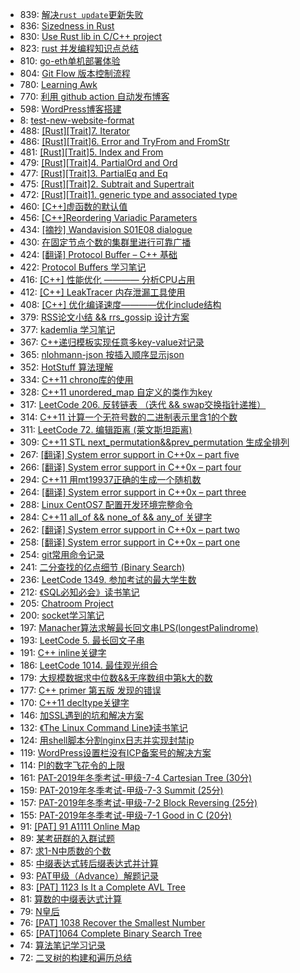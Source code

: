 * 839: [解决`rust update`更新失败](https://blog.eluvk.cn/rust/2022/06/解决rust-update更新失败/)
* 836: [Sizedness in Rust](https://blog.eluvk.cn/读书笔记/2022/06/sizedness-in-rust/)
* 830: [Use Rust lib in C/C++ project](https://blog.eluvk.cn/c/2022/06/use-rust-lib-in-c-c-project/)
* 823: [rust 并发编程知识点总结](https://blog.eluvk.cn/rust/2022/05/rust-并发编程知识点总结/)
* 810: [go-eth单机部署体验](https://blog.eluvk.cn/blockchainlearning/2022/02/go-eth单机部署体验/)
* 804: [Git Flow 版本控制流程](https://blog.eluvk.cn/工具/2021/12/git-flow-版本控制流程/)
* 780: [Learning Awk](https://blog.eluvk.cn/读书笔记/2021/12/learning-awk/)
* 770: [利用 github action 自动发布博客](https://blog.eluvk.cn/建站/2021/12/利用-github-action-自动发布博客/)
* 598: [WordPress博客搭建](https://blog.eluvk.cn/建站/2021/12/wordpress-blog/)
* 8: [test-new-website-format](https://blog.eluvk.cn/uncategorized/2021/11/test-new-website-format/)
* 488: [[Rust][Trait]7. Iterator](https://blog.eluvk.cn/读书笔记/2021/11/rust_trait7-iterator/)
* 486: [[Rust][Trait]6. Error and TryFrom and FromStr](https://blog.eluvk.cn/读书笔记/2021/11/rust_trait6-error_and_tryfrom_and_fromstr/)
* 481: [[Rust][Trait]5. Index and From](https://blog.eluvk.cn/读书笔记/2021/11/rust_trait5-index_and_from/)
* 479: [[Rust][Trait]4. PartialOrd and Ord](https://blog.eluvk.cn/读书笔记/2021/11/rust_trait4-partialord_and_ord/)
* 477: [[Rust][Trait]3. PartialEq and Eq](https://blog.eluvk.cn/读书笔记/2021/11/rust_trait3-partialeq_and_eq/)
* 475: [[Rust][Trait]2. Subtrait and Supertrait](https://blog.eluvk.cn/读书笔记/2021/11/rust_trait2-subtrait_and_supertrait/)
* 472: [[Rust][Trait]1. generic type and associated type](https://blog.eluvk.cn/读书笔记/2021/11/rust_trait1-generic_type_and_associated_type/)
* 460: [[C++]虚函数的默认值](https://blog.eluvk.cn/c/2021/10/虚函数的默认值/)
* 456: [[C++]Reordering Variadic Parameters](https://blog.eluvk.cn/c/2021/10/【c模板】reordering-variadic-parameters/)
* 434: [[摘抄] Wandavision S01E08 dialogue](https://blog.eluvk.cn/摘抄/2021/06/摘抄wandavision-s01e08-dialogue/)
* 430: [在固定节点个数的集群里进行可靠广播](https://blog.eluvk.cn/网络/2021/06/在固定节点个数的集群里进行可靠广播/)
* 424: [[翻译] Protocol Buffer – C++ 基础](https://blog.eluvk.cn/读书笔记/2021/05/【翻译】protocol-buffer-c-基础/)
* 422: [Protocol Buffers 学习笔记](https://blog.eluvk.cn/读书笔记/2021/05/protocol-buffers-学习笔记/)
* 416: [[C++] 性能优化 ———— 分析CPU占用](https://blog.eluvk.cn/c/2021/05/【c】性能优化-分析cpu占用/)
* 412: [[C++] LeakTracer 内存泄漏工具使用](https://blog.eluvk.cn/c/2021/05/【c】leaktracer-内存泄漏工具使用/)
* 408: [[C++] 优化编译速度————优化include结构](https://blog.eluvk.cn/c/2021/05/【c】优化编译速度-优化include结构/)
* 379: [RSS论文小结 && rrs_gossip 设计方案](https://blog.eluvk.cn/读书笔记/2021/03/rrs论文小结-rrs_gossip-设计方案/)
* 377: [kademlia 学习笔记](https://blog.eluvk.cn/读书笔记/2021/01/kademlia学习笔记/)
* 367: [C++递归模板实现任意多key-value对记录](https://blog.eluvk.cn/c/2020/11/【c模板】递归模板实现任意多key-value对记录/)
* 365: [nlohmann-json 按插入顺序显示json](https://blog.eluvk.cn/c/2020/11/nlohmann-json-按插入顺序显示json/)
* 352: [HotStuff 算法理解](https://blog.eluvk.cn/读书笔记/2020/09/hotstuff-算法理解/)
* 334: [C++11 chrono库的使用](https://blog.eluvk.cn/c/2020/09/c11-chrono库的使用/)
* 328: [C++11 unordered_map 自定义的类作为key](https://blog.eluvk.cn/c/2020/08/c11-unordered_map-自定义的类作为key/)
* 317: [LeetCode 206. 反转链表 （迭代 && swap交换指针递推）](https://blog.eluvk.cn/code/2020/08/leetcode-206-反转链表-（迭代-swap交换指针递推）/)
* 314: [C++11 计算一个无符号数的二进制表示里含1的个数](https://blog.eluvk.cn/c/2020/08/c11-计算一个无符号数的二进制表示里含1的个数/)
* 311: [LeetCode 72. 编辑距离 (莱文斯坦距离)](https://blog.eluvk.cn/c/2020/07/leetcode-72-编辑距离-莱文斯坦距离/)
* 309: [C++11 STL next_permutation&&prev_permutation 生成全排列](https://blog.eluvk.cn/code/2020/07/c11-stl-next_permutation-prev_permutation-生成全排列/)
* 267: [[翻译] System error support in C++0x – part five](https://blog.eluvk.cn/读书笔记/2020/07/【翻译】system-error-support-in-c0x-part-five/)
* 266: [[翻译] System error support in C++0x – part four](https://blog.eluvk.cn/读书笔记/2020/06/【翻译】system-error-support-in-c0x-part-four/)
* 294: [C++11 用mt19937正确的生成一个随机数](https://blog.eluvk.cn/c/2020/06/c-用mt19937正确的生成一个随机数/)
* 264: [[翻译] System error support in C++0x – part three](https://blog.eluvk.cn/读书笔记/2020/06/【翻译】system-error-support-in-c0x-part-three/)
* 288: [Linux CentOS7 配置开发环境完整命令](https://blog.eluvk.cn/工具/2020/06/linux-centos7-配置开发环境完整命令/)
* 284: [C++11 all_of && none_of && any_of 关键字](https://blog.eluvk.cn/c/2020/06/c11-all_of-none_of-any_of-关键字/)
* 262: [[翻译] System error support in C++0x – part two](https://blog.eluvk.cn/读书笔记/2020/06/【翻译】system-error-support-in-c0x-part-two/)
* 258: [[翻译] System error support in C++0x – part one](https://blog.eluvk.cn/读书笔记/2020/06/【翻译】system-error-support-in-c0x-part-one/)
* 254: [git常用命令记录](https://blog.eluvk.cn/工具/2020/05/git-常用命令记录/)
* 241: [二分查找的亿点细节 (Binary Search)](https://blog.eluvk.cn/算法/2020/02/二分查找的亿点细节-binary-search/)
* 236: [LeetCode 1349. 参加考试的最大学生数](https://blog.eluvk.cn/code/2020/02/leetcode-1349-参加考试的最大学生数/)
* 212: [《SQL必知必会》读书笔记](https://blog.eluvk.cn/读书笔记/2020/01/《sql必知必会》读书笔记/)
* 205: [Chatroom Project](https://blog.eluvk.cn/uncategorized/2020/01/chatroom_project/)
* 200: [socket学习笔记](https://blog.eluvk.cn/读书笔记/2020/01/socket学习笔记/)
* 197: [Manacher算法求解最长回文串LPS(longestPalindrome)](https://blog.eluvk.cn/算法/2020/01/manacher算法求解最长回文串lpslongestpalindrome/)
* 193: [LeetCode 5. 最长回文子串](https://blog.eluvk.cn/code/2020/01/leetcode-5-最长回文子串/)
* 191: [C++ inline关键字](https://blog.eluvk.cn/c/2020/01/c11-inline关键字/)
* 186: [LeetCode 1014. 最佳观光组合](https://blog.eluvk.cn/code/2020/01/leetcode-1014-最佳观光组合/)
* 179: [大规模数据求中位数&&无序数组中第k大的数](https://blog.eluvk.cn/算法/2020/01/（待补充）大规模数据求中位数/)
* 177: [C++ primer 第五版 发现的错误](https://blog.eluvk.cn/读书笔记/2020/01/c-primer-第五版-发现的错误/)
* 170: [C++11 decltype关键字](https://blog.eluvk.cn/c/2020/01/c11-decltype关键字/)
* 146: [加SSL遇到的坑和解决方案](https://blog.eluvk.cn/nginx/2019/12/大晚上作死加ssl遇到的坑和解决方案/)
* 132: [《The Linux Command Line》读书笔记](https://blog.eluvk.cn/读书笔记/2019/12/《the-linux-command-line》读书笔记/)
* 124: [用shell脚本分割nginx日志并实现封禁ip](https://blog.eluvk.cn/nginx/2019/12/用shell脚本分割nginx日志并实现封禁ip/)
* 119: [WordPress设置栏没有ICP备案号的解决方案](https://blog.eluvk.cn/建站/2019/12/wordpress设置栏没有icp备案号的解决方案/)
* 114: [PI的数字飞花令的上限](https://blog.eluvk.cn/算法/2019/12/pi的数字飞花令的理论上限/)
* 161: [PAT-2019年冬季考试-甲级-7-4 Cartesian Tree (30分)](https://blog.eluvk.cn/code/2019/12/161/)
* 159: [PAT-2019年冬季考试-甲级-7-3 Summit (25分)](https://blog.eluvk.cn/code/2019/12/pat-2019年冬季考试-甲级-7-3-summit-25分/)
* 157: [PAT-2019年冬季考试-甲级-7-2 Block Reversing (25分)](https://blog.eluvk.cn/code/2019/12/pat-2019年冬季考试-甲级-7-2-block-reversing-25分/)
* 155: [PAT-2019年冬季考试-甲级-7-1 Good in C (20分)](https://blog.eluvk.cn/code/2019/12/pat-2019年冬季考试-甲级-7-1-good-in-c-20分/)
* 91: [[PAT] 91 A1111 Online Map](https://blog.eluvk.cn/code/2019/09/pat-a1111-online-map/)
* 89: [某考研群的入群试题](https://blog.eluvk.cn/code/2019/08/某考研群的入群试题/)
* 87: [求1-N中质数的个数](https://blog.eluvk.cn/code/2019/08/求质数的个数/)
* 85: [中缀表达式转后缀表达式并计算](https://blog.eluvk.cn/code/2019/08/中缀表达式转后缀表达式并计算/)
* 93: [PAT甲级（Advance）解题记录](https://blog.eluvk.cn/code/2019/07/pat甲级（advanced）解题记录/)
* 83: [[PAT] 1123 Is It a Complete AVL Tree](https://blog.eluvk.cn/code/2019/07/pat-a1123-is-it-a-complete-avl-tree/)
* 81: [算数的中缀表达式计算](https://blog.eluvk.cn/code/2019/07/算数的中缀表达式计算/)
* 79: [N皇后](https://blog.eluvk.cn/code/2019/07/n皇后/)
* 76: [[PAT] 1038 Recover the Smallest Number](https://blog.eluvk.cn/code/2019/07/pat-a1038-recover-the-smallest-number/)
* 65: [[PAT]1064 Complete Binary Search Tree](https://blog.eluvk.cn/code/2019/07/pat-a1064-complete-binary-search-tree-2/)
* 74: [算法笔记学习记录](https://blog.eluvk.cn/pat/2019/07/算法笔记学习pat甲级解题记录/)
* 72: [二叉树的构建和遍历总结](https://blog.eluvk.cn/code/2019/07/二叉树的构建和遍历总结/)
